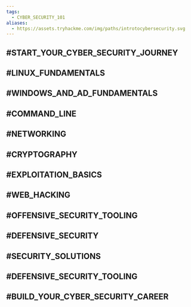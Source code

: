 ```yaml
---
tags:
  - CYBER_SECURITY_101
aliases:
  - https://assets.tryhackme.com/img/paths/introtocybersecurity.svg
---
```

## #START_YOUR_CYBER_SECURITY_JOURNEY


## #LINUX_FUNDAMENTALS


## #WINDOWS_AND_AD_FUNDAMENTALS


## #COMMAND_LINE


## #NETWORKING


## #CRYPTOGRAPHY


## #EXPLOITATION_BASICS


## #WEB_HACKING


## #OFFENSIVE_SECURITY_TOOLING


## #DEFENSIVE_SECURITY


## #SECURITY_SOLUTIONS


## #DEFENSIVE_SECURITY_TOOLING


## #BUILD_YOUR_CYBER_SECURITY_CAREER

